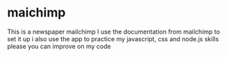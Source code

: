 # maichimp
This is a newspaper mailchimp
I use the documentation from mailchimp to set it up
i also use the app to practice my javascript, css and node.js skills
please you can improve on my code
